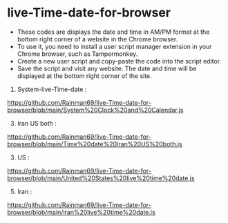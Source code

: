 # live-Time-date-for-browser


   - These codes are displays the date and time in AM/PM format at the bottom right corner of a website in the Chrome browser.
   - To use it, you need to install a user script manager extension in your Chrome browser, such as Tampermonkey.
   - Create a new user script and copy-paste the code into the script editor.
   - Save the script and visit any website. The date and time will be displayed at the bottom right corner of the site.


1. System-live-Time-date :
   
https://github.com/Rainman69/live-Time-date-for-browser/blob/main/System%20Clock%20and%20Calendar.js

3. Iran US both :
   
https://github.com/Rainman69/live-Time-date-for-browser/blob/main/Time%20date%20Iran%20US%20both.js

3. US :
   
https://github.com/Rainman69/live-Time-date-for-browser/blob/main/United%20States%20live%20time%20date.js

5. Iran :
   
https://github.com/Rainman69/live-Time-date-for-browser/blob/main/iran%20live%20time%20date.js

